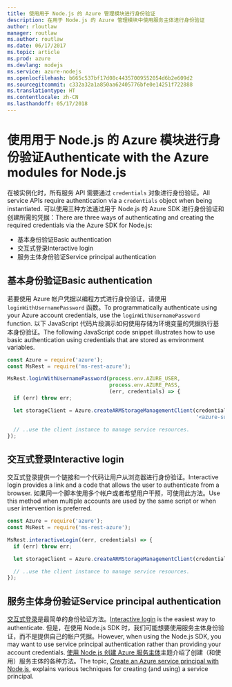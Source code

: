 ```yaml
---
title: 使用用于 Node.js 的 Azure 管理模块进行身份验证
description: 在用于 Node.js 的 Azure 管理模块中使用服务主体进行身份验证
author: rloutlaw
manager: routlaw
ms.author: routlaw
ms.date: 06/17/2017
ms.topic: article
ms.prod: azure
ms.devlang: nodejs
ms.service: azure-nodejs
ms.openlocfilehash: b665c537bf17d08c44357009552054d6b2e609d2
ms.sourcegitcommit: c332a32a1a850aa62405776bfe0e14251f722888
ms.translationtype: HT
ms.contentlocale: zh-CN
ms.lasthandoff: 05/17/2018
---
```

# <a name="authenticate-with-the-azure-modules-for-nodejs"></a><span data-ttu-id="d9156-103">使用用于 Node.js 的 Azure 模块进行身份验证</span><span class="sxs-lookup"><span data-stu-id="d9156-103">Authenticate with the Azure modules for Node.js</span></span> 

<span data-ttu-id="d9156-104">在被实例化时，所有服务 API 需要通过 `credentials` 对象进行身份验证。</span><span class="sxs-lookup"><span data-stu-id="d9156-104">All service APIs require authentication via a `credentials` object when being instantiated.</span></span> <span data-ttu-id="d9156-105">可以使用三种方法通过用于 Node.js 的 Azure SDK 进行身份验证和创建所需的凭据：</span><span class="sxs-lookup"><span data-stu-id="d9156-105">There are three ways of authenticating and creating the required credentials via the Azure SDK for Node.js:</span></span> 

- <span data-ttu-id="d9156-106">基本身份验证</span><span class="sxs-lookup"><span data-stu-id="d9156-106">Basic authentication</span></span>
- <span data-ttu-id="d9156-107">交互式登录</span><span class="sxs-lookup"><span data-stu-id="d9156-107">Interactive login</span></span>
- <span data-ttu-id="d9156-108">服务主体身份验证</span><span class="sxs-lookup"><span data-stu-id="d9156-108">Service principal authentication</span></span>

## <a name="basic-authentication"></a><span data-ttu-id="d9156-109">基本身份验证</span><span class="sxs-lookup"><span data-stu-id="d9156-109">Basic authentication</span></span>

<span data-ttu-id="d9156-110">若要使用 Azure 帐户凭据以编程方式进行身份验证，请使用 `loginWithUsernamePassword` 函数。</span><span class="sxs-lookup"><span data-stu-id="d9156-110">To programmatically authenticate using your Azure account credentials, use the `loginWithUsernamePassword` function.</span></span> <span data-ttu-id="d9156-111">以下 JavaScript 代码片段演示如何使用存储为环境变量的凭据执行基本身份验证。</span><span class="sxs-lookup"><span data-stu-id="d9156-111">The following JavaScript code snippet illustrates how to use basic authentication using credentials that are stored as environment variables.</span></span> 

```javascript
const Azure = require('azure');
const MsRest = require('ms-rest-azure');

MsRest.loginWithUsernamePassword(process.env.AZURE_USER, 
                                 process.env.AZURE_PASS, 
                                 (err, credentials) => {
  if (err) throw err;

  let storageClient = Azure.createARMStorageManagementClient(credentials, 
                                                             '<azure-subscription-id>');

  // ..use the client instance to manage service resources.
});
```

## <a name="interactive-login"></a><span data-ttu-id="d9156-112">交互式登录</span><span class="sxs-lookup"><span data-stu-id="d9156-112">Interactive login</span></span>

<span data-ttu-id="d9156-113">交互式登录提供一个链接和一个代码让用户从浏览器进行身份验证。</span><span class="sxs-lookup"><span data-stu-id="d9156-113">Interactive login provides a link and a code that allows the user to authenticate from a browser.</span></span> <span data-ttu-id="d9156-114">如果同一个脚本使用多个帐户或者希望用户干预，可使用此方法。</span><span class="sxs-lookup"><span data-stu-id="d9156-114">Use this method when multiple accounts are used by the same script or when user intervention is preferred.</span></span>

```javascript
const Azure = require('azure');
const MsRest = require('ms-rest-azure');

MsRest.interactiveLogin((err, credentials) => {
  if (err) throw err;

  let storageClient = Azure.createARMStorageManagementClient(credentials, '<azure-subscription-id>');

  // ..use the client instance to manage service resources.
});
```

## <a name="service-principal-authentication"></a><span data-ttu-id="d9156-115">服务主体身份验证</span><span class="sxs-lookup"><span data-stu-id="d9156-115">Service principal authentication</span></span>

<span data-ttu-id="d9156-116">[交互式登录](#interactive-login)是最简单的身份验证方法。</span><span class="sxs-lookup"><span data-stu-id="d9156-116">[Interactive login](#interactive-login) is the easiest way to authenticate.</span></span> <span data-ttu-id="d9156-117">但是，在使用 Node.js SDK 时，我们可能想要使用服务主体身份验证，而不是提供自己的帐户凭据。</span><span class="sxs-lookup"><span data-stu-id="d9156-117">However, when using the Node.js SDK, you may want to use service principal authentication rather than providing your account credentials.</span></span> <span data-ttu-id="d9156-118">[使用 Node.js 创建 Azure 服务主体](./node-sdk-azure-authenticate-principal.md)主题介绍了创建（和使用）服务主体的各种方法。</span><span class="sxs-lookup"><span data-stu-id="d9156-118">The topic, [Create an Azure service principal with Node.js](./node-sdk-azure-authenticate-principal.md), explains various techniques for creating (and using) a service principal.</span></span> 